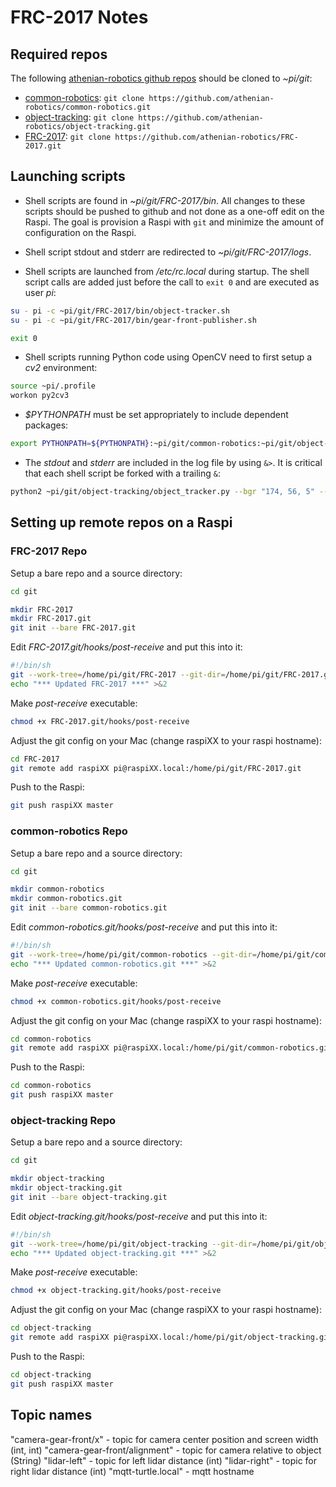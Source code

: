 # FRC-2017 Notes


## Required repos

The following [athenian-robotics github repos](https://github.com/athenian-robotics) should be cloned to *~pi/git*:

* [common-robotics](https://github.com/athenian-robotics/common-robotics): `git clone https://github.com/athenian-robotics/common-robotics.git`
* [object-tracking](https://github.com/athenian-robotics/object-tracking): `git clone https://github.com/athenian-robotics/object-tracking.git`
* [FRC-2017](https://github.com/athenian-robotics/FRC-2017): `git clone https://github.com/athenian-robotics/FRC-2017.git`

## Launching scripts

* Shell scripts are found in *~pi/git/FRC-2017/bin*. All changes to these scripts
should be pushed to github and not done as a one-off edit on the Raspi. The goal 
is provision a Raspi with `git` and minimize the amount of configuration 
on the Raspi. 

* Shell script stdout and stderr are redirected to *~pi/git/FRC-2017/logs*.

* Shell scripts are launched from */etc/rc.local* during startup.
The shell script calls are added just before the call to `exit 0` and are executed as user *pi*:
````bash
su - pi -c ~pi/git/FRC-2017/bin/object-tracker.sh
su - pi -c ~pi/git/FRC-2017/bin/gear-front-publisher.sh

exit 0
````

* Shell scripts running Python code using OpenCV need to first setup a *cv2* environment:
```bash
source ~pi/.profile
workon py2cv3
```

* *$PYTHONPATH* must be set appropriately to include dependent packages:
```bash
export PYTHONPATH=${PYTHONPATH}:~pi/git/common-robotics:~pi/git/object-tracking
```

* The *stdout* and *stderr* are included in the log file by using `&>`. It is critical that each shell script
be forked with a trailing `&`:
```bash
python2 ~pi/git/object-tracking/object_tracker.py --bgr "174, 56, 5" --width 400 --flip &> ~pi/git/FRC-2017/logs/object-tracker.out &
```

## Setting up remote repos on a Raspi

### FRC-2017 Repo

Setup a bare repo and a source directory:

```bash
cd git

mkdir FRC-2017
mkdir FRC-2017.git
git init --bare FRC-2017.git
```

Edit *FRC-2017.git/hooks/post-receive* and put this into it: 

```bash
#!/bin/sh
git --work-tree=/home/pi/git/FRC-2017 --git-dir=/home/pi/git/FRC-2017.git checkout -f
echo "*** Updated FRC-2017 ***" >&2
```

Make *post-receive* executable:
```bash
chmod +x FRC-2017.git/hooks/post-receive
```
Adjust the git config on your Mac (change raspiXX to your raspi hostname):

```bash
cd FRC-2017
git remote add raspiXX pi@raspiXX.local:/home/pi/git/FRC-2017.git
```

Push to the Raspi:
```bash
git push raspiXX master
```

### common-robotics Repo

Setup a bare repo and a source directory:

```bash
cd git

mkdir common-robotics
mkdir common-robotics.git
git init --bare common-robotics.git
```

Edit *common-robotics.git/hooks/post-receive* and put this into it: 

```bash
#!/bin/sh
git --work-tree=/home/pi/git/common-robotics --git-dir=/home/pi/git/common-robotics.git checkout -f
echo "*** Updated common-robotics.git ***" >&2
```

Make *post-receive* executable:
```bash
chmod +x common-robotics.git/hooks/post-receive
```

Adjust the git config on your Mac (change raspiXX to your raspi hostname):

```bash
cd common-robotics
git remote add raspiXX pi@raspiXX.local:/home/pi/git/common-robotics.git
```

Push to the Raspi:
```bash
cd common-robotics
git push raspiXX master
```

### object-tracking Repo

Setup a bare repo and a source directory:

```bash
cd git

mkdir object-tracking
mkdir object-tracking.git
git init --bare object-tracking.git
```

Edit *object-tracking.git/hooks/post-receive* and put this into it: 

```bash
#!/bin/sh
git --work-tree=/home/pi/git/object-tracking --git-dir=/home/pi/git/object-tracking.git checkout -f
echo "*** Updated object-tracking.git ***" >&2
```

Make *post-receive* executable:
```bash
chmod +x object-tracking.git/hooks/post-receive
```

Adjust the git config on your Mac (change raspiXX to your raspi hostname):

```bash
cd object-tracking
git remote add raspiXX pi@raspiXX.local:/home/pi/git/object-tracking.git
```

Push to the Raspi:
```bash
cd object-tracking
git push raspiXX master
```

## Topic names 
"camera-gear-front/x" - topic for camera center position and screen width (int, int)
"camera-gear-front/alignment" - topic for camera relative to object (String)
"lidar-left" - topic for left lidar distance (int) 
"lidar-right" - topic for right lidar distance (int)
"mqtt-turtle.local" - mqtt hostname
